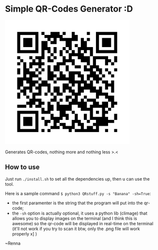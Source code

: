 # Simple QR-Codes Generator :D
![Example](/example.png)


Generates QR-codes, nothing more and nothing less >.<

## How to use
Just run ```./install.sh``` to set all the dependencies up, then u can use the tool. 

Here is a sample command ```$ python3 QRstuff.py -s "Banana" -sh=True```: 
- the first paramenter is the string that the program will put into the qr-code;
-  the ```-sh``` option is actually optional, it uses a python lib (climage) that allows you to display images on the terminal (and I think this is awesome) so the qr-code will be displayed in real-time on the terminal (it'll not work if you try to scan it btw, only the .png file will work properly x] )
>
>
~Renna
